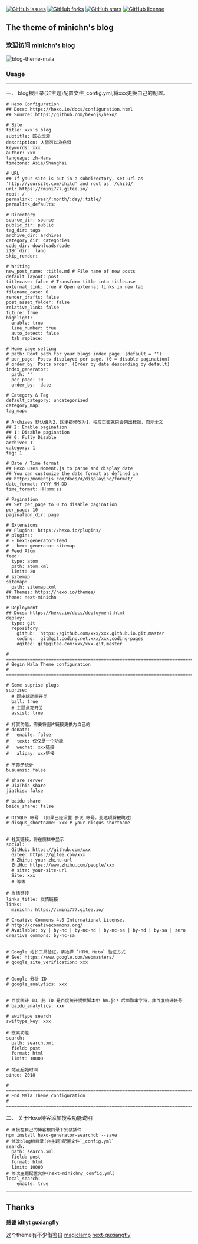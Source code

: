 [![GitHub issues](https://img.shields.io/github/issues/CMINI777/next-minichn)](https://github.com/CMINI777/next-minichn/issues) [![GitHub forks](https://img.shields.io/github/forks/CMINI777/next-minichn)](https://github.com/CMINI777/next-minichn/network) [![GitHub stars](https://img.shields.io/github/stars/CMINI777/next-minichn)](https://github.com/CMINI777/next-minichn/stargazers) [![GitHub license](https://img.shields.io/github/license/CMINI777/next-minichn)](https://github.com/CMINI777/next-minichn/blob/master/LICENSE)

## The theme of minichn's blog ##

### 欢迎访问 [minichn's blog](https://cmini777.gitee.io/)

![blog-theme-mala](https://raw.githubusercontent.com/CMINI777/next-minichn/master/source/myimg/show.png)

### Usage
---

一、 blog根目录(非主题)配置文件_config.yml,将xxx更换自己的配置。
```
# Hexo Configuration
## Docs: https://hexo.io/docs/configuration.html
## Source: https://github.com/hexojs/hexo/

# Site
title: xxx's blog
subtitle: 匠心沈澱
description: 人皆可以為堯舜
keywords: xxx
author: xxx
language: zh-Hans
timezone: Asia/Shanghai

# URL
## If your site is put in a subdirectory, set url as 'http://yoursite.com/child' and root as '/child/'
url: https://cmini777.gitee.io/
root: /
permalink: :year/:month/:day/:title/
permalink_defaults:

# Directory
source_dir: source
public_dir: public
tag_dir: tags
archive_dir: archives
category_dir: categories
code_dir: downloads/code
i18n_dir: :lang
skip_render:

# Writing
new_post_name: :title.md # File name of new posts
default_layout: post
titlecase: false # Transform title into titlecase
external_link: true # Open external links in new tab
filename_case: 0
render_drafts: false
post_asset_folder: false
relative_link: false
future: true
highlight:
  enable: true
  line_number: true
  auto_detect: false
  tab_replace:
  
# Home page setting
# path: Root path for your blogs index page. (default = '')
# per_page: Posts displayed per page. (0 = disable pagination)
# order_by: Posts order. (Order by date descending by default)
index_generator:
  path: ''
  per_page: 10
  order_by: -date
  
# Category & Tag
default_category: uncategorized
category_map:
tag_map:

# Archives 默认值为2，这里都修改为1，相应页面就只会列出标题，而非全文
## 2: Enable pagination
## 1: Disable pagination
## 0: Fully Disable
archive: 1
category: 1
tag: 1

# Date / Time format
## Hexo uses Moment.js to parse and display date
## You can customize the date format as defined in
## http://momentjs.com/docs/#/displaying/format/
date_format: YYYY-MM-DD
time_format: HH:mm:ss

# Pagination
## Set per_page to 0 to disable pagination
per_page: 10
pagination_dir: page

# Extensions
## Plugins: https://hexo.io/plugins/
# plugins:
# - hexo-generator-feed
# - hexo-generator-sitemap
# Feed Atom
feed:
  type: atom
  path: atom.xml
  limit: 20
# sitemap
sitemap:
  path: sitemap.xml
## Themes: https://hexo.io/themes/
theme: next-minichn

# Deployment
## Docs: https://hexo.io/docs/deployment.html
deploy:
  type: git
  repository:  
    github:  https://github.com/xxx/xxx.github.io.git,master
    coding:  git@git.coding.net:xxx/xxx,coding-pages
    #gitee: git@gitee.com:xxx/xxx.git,master

# =============================================================================
# Begin Mala Theme configuration
# =============================================================================

# Some suprise plugs
suprise:
  # 踢皮球动画开关
  ball: true
  # 主题点亮开关
  assist: true

# 打赏功能，需要将图片链接更换为自己的
# donate:
#   enable: false
#   text: 仅仅是一个功能
#   wechat: xxx链接
#   alipay: xxx链接

# 不蒜子统计
busuanzi: false

# share server
# JiaThis share
jiathis: false

# baidu share
baidu_share: false

# DISQUS 帐号 （如果已经设置 多说 帐号，此选项将被跳过）
# disqus_shortname: xxx # your-disqus-shortname


# 社交链接，将在侧栏中显示
social:
  GitHub: https://github.com/xxx
  Gitee: https://gitee.com/xxx
  # ZhiHu: your-zhihu-url
  ZhiHu: https://www.zhihu.com/people/xxx
  # site: your-site-url
  Site: xxx
  # 等等

# 友情链接
links_title: 友情链接
links:
  minichn: https://cmini777.gitee.io/

# Creative Commons 4.0 International License.
# http://creativecommons.org/
# Available: by | by-nc | by-nc-nd | by-nc-sa | by-nd | by-sa | zero
creative_commons: by-nc-sa


# Google 站长工具验证，请选择 `HTML Meta` 验证方式
# See: https://www.google.com/webmasters/
# google_site_verification: xxx


# Google 分析 ID
# google_analytics: xxx


# 百度统计 ID，此 ID 是百度统计提供脚本中 hm.js? 后面那串字符，非百度统计帐号
# baidu_analytics: xxx

# swiftype search
swiftype_key: xxx

# 搜索功能
search:
  path: search.xml
  field: post
  format: html
  limit: 10000

# 站点起始时间
since: 2018

# =============================================================================
# End Mala Theme configuration
# =============================================================================
```

二、 关于Hexo博客添加搜索功能说明
```
# 直接在自己的博客根目录下安装插件
npm install hexo-generator-searchdb --save
# 修改blog根目录(非主题)配置文件`_config.yml`
search:
  path: search.xml
  field: post
  format: html
  limit: 10000
# 修改主题配置文件(next-minichn/_config.yml)
local_search:
    enable: true
```

-----

## Thanks
**感谢   [idhyt](https://github.com/idhyt)   [guxiangfly](https://github.com/GuXiangFly)**

这个theme有不少借鉴自
[magiclamp](https://github.com/idhyt/hexo-theme-next/tree/magiclamp)
[next-guxiangfly](https://github.com/GuXiangFly/next-guxiangfly)